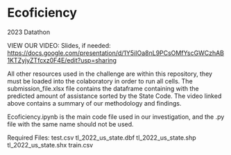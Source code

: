 # Ecoficiency
2023 Datathon


VIEW OUR VIDEO: 
Slides, if needed: https://docs.google.com/presentation/d/1Y5iIOa8nL9PCsOMfYscGWCzhAB1KTZyjyZTfcxz0F4E/edit?usp=sharing

All other resources used in the challenge are within this repository, they must be loaded into the colaboratory in order to run all cells.
The submission_file.xlsx file contains the dataframe containing with the predicted amount of assistance sorted by the State Code.
The video linked above contains a summary of our methodology and findings.

Ecoficiency.ipynb is the main code file used in our investigation, and the .py file with the same name should not be used.

Required Files:
test.csv
tl_2022_us_state.dbf
tl_2022_us_state.shp
tl_2022_us_state.shx
train.csv
